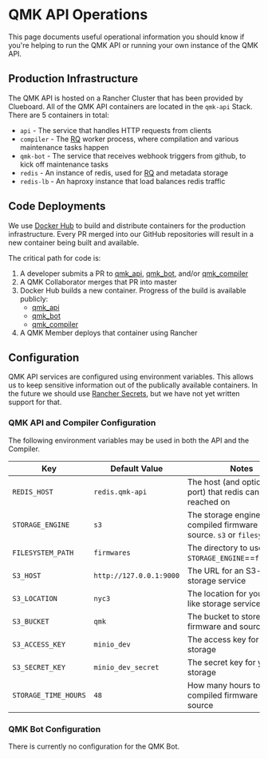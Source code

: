 # QMK API Operations

This page documents useful operational information you should know if you're helping to run the QMK API or running your own instance of the QMK API.

## Production Infrastructure

The QMK API is hosted on a Rancher Cluster that has been provided by Clueboard. All of the QMK API containers are located in the `qmk-api` Stack. There are 5 containers in total:

* `api` - The service that handles HTTP requests from clients
* `compiler` - The [RQ](https://python-rq.org/docs/) worker process, where compilation and various maintenance tasks happen
* `qmk-bot` - The service that receives webhook triggers from github, to kick off maintenance tasks
* `redis` - An instance of redis, used for [RQ](https://python-rq.org/docs/) and metadata storage
* `redis-lb` - An haproxy instance that load balances redis traffic

## Code Deployments

We use [Docker Hub](https://hub.docker.com) to build and distribute containers for the production infrastructure. Every PR merged into our GitHub repositories will result in a new container being built and available.

The critical path for code is:

1. A developer submits a PR to [qmk_api](https://github.com/qmk/qmk_api), [qmk_bot](https://github.com/qmk/qmk_bot), and/or [qmk_compiler](https://github.com/qmk/qmk_compiler)
2. A QMK Collaborator merges that PR into master
3. Docker Hub builds a new container. Progress of the build is available publicly:
   * [qmk_api](https://hub.docker.com/r/skullydazed/qmk_api/builds/)
   * [qmk_bot](https://hub.docker.com/r/qmkfm/qmk_bot/builds/)
   * [qmk_compiler](https://hub.docker.com/r/skullydazed/qmk_compiler/builds/)
4. A QMK Member deploys that container using Rancher

## Configuration

QMK API services are configured using environment variables. This allows us to keep sensitive information out of the publically available containers. In the future we should use [Rancher Secrets](https://rancher.com/docs/rancher/v1.5/en/cattle/secrets/), but we have not yet written support for that.

### QMK API and Compiler Configuration

The following environment variables may be used in both the API and the Compiler.

| Key | Default Value | Notes |
|-----|---------------|-------|
|`REDIS_HOST`|`redis.qmk-api`|The host (and optionally port) that redis can be reached on|
|`STORAGE_ENGINE`|`s3`|The storage engine for compiled firmware and source. `s3` or `filesystem`|
|`FILESYSTEM_PATH`|`firmwares`|The directory to use when `STORAGE_ENGINE`==`filesystem`|
|`S3_HOST`|`http://127.0.0.1:9000`|The URL for an S3-like storage service|
|`S3_LOCATION`|`nyc3`|The location for your S3-like storage service|
|`S3_BUCKET`|`qmk`|The bucket to store firmware and source in|
|`S3_ACCESS_KEY`|`minio_dev`|The access key for your S3 storage|
|`S3_SECRET_KEY`|`minio_dev_secret`|The secret key for your S3 storage|
|`STORAGE_TIME_HOURS`|`48`|How many hours to store compiled firmware and source|

### QMK Bot Configuration

There is currently no configuration for the QMK Bot.
